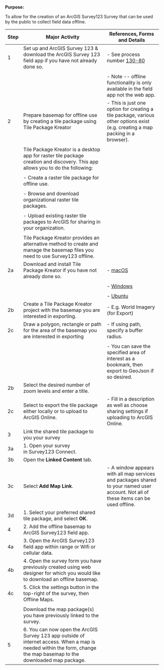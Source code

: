 **Purpose:**



To allow for the creation of an ArcGIS Survey123 Survey that can be used by the public to collect field data offline.



| **Step** | **Major Activity** | **References, Forms and Details** |
| -------- | ------------------ | --------------------------------- |
| 1 | Set up and ArcGIS Survey 123 & download the ArcGIS Survey 123 field app if you have not already done so. | - See process number [130-80](https://pacificsalmonfoundation-my.sharepoint.com/:w:/g/personal/psalinasruiz_psf_ca/EVs9rLPj2cBLi-AF3UBzc14BMuvtA4tSBNcKj-Aqpou7mA?e=WNTc3N) |
|  |  |  |
|  |  | - Note -- offline functionality is only available in the field app not the web app. |
| 2 | Prepare basemap for offline use by creating a tile package using Tile Package Kreator | - This is just one option for creating a tile package, various other options exist (e.g. creating a map packing in a browser). |
|  |  |  |
|  | Tile Package Kreator is a desktop app for raster tile package creation and discovery. This app allows you to do the following: |  |
|  |  |  |
|  | - Create a raster tile package for offline use. |  |
|  |  |  |
|  | - Browse and download organizational raster tile packages. |  |
|  |  |  |
|  | - Upload existing raster tile packages to ArcGIS for sharing in your organization. |  |
|  |  |  |
|  | Tile Package Kreator provides an alternative method to create and manage the basemap files you need to use Survey123 offline. |  |
| 2a | Download and install Tile Package Kreator if you have not already done so. | - [macOS](https://links.esri.com/esrilabs/tile-package-kreator-mac) |
|  |  |  |
|  |  | - [Windows](https://links.esri.com/esrilabs/tile-package-kreator-windows) |
|  |  |  |
|  |  | - [Ubuntu](https://links.esri.com/esrilabs/tile-package-kreator-ubuntu) |
| 2b | Create a Tile Package Kreator project with the basemap you are interested in exporting. | - E.g. World Imagery (for Export) |
| 2c | Draw a polygon, rectangle or path for the area of the basemap you are interested in exporting | - If using path, specify a buffer radius. |
|  |  |  |
|  |  | - You can save the specified area of interest as a bookmark, then export to GeoJson if so desired. |
| 2b | Select the desired number of zoom levels and enter a title. |  |
| 2c | Select to export the tile package either locally or to upload to ArcGIS Online. | - Fill in a description as well as choose sharing settings if uploading to ArcGIS Online. |
| 3 | Link the shared tile package to you your survey |  |
| 3a | 1.  Open your survey in Survey123 Connect. |  |
| 3b | Open the **Linked Content** tab. |  |
| 3c | Select **Add Map Link**. | - A window appears with all map services and packages shared to your named user account. Not all of these items can be used offline. |
| 3d | 1.  Select your preferred shared tile package, and select **OK**. |  |
| 4 | 2.  Add the offline basemap to ArcGIS Survey123 field app. |  |
| 4a | 3.  Open the ArcGIS Survey123 field app within range or Wifi or cellular data. |  |
| 4b | 4.  Open the survey form you have previously created using web designer for which you would like to download an offline basemap. |  |
| 4c | 5.  Click the settings button in the top-right of the survey, then Offline Maps. |  |
|  |  |  |
|  | Download the map package(s) you have previously linked to the survey. |  |
| 5 | 6.  You can now open the ArcGIS Survey 123 app outside of internet access. When a map is needed within the form, change the map basemap to the downloaded map package. |  |

